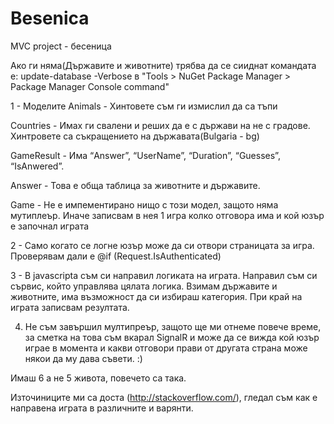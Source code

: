 # Besenica

MVC project - бесеница

Ако ги няма(Държавите и животните) трябва да се сииднат командата е: update-database -Verbose в "Tools > NuGet Package Manager > Package Manager Console command"

1 - Моделите
Animals - Хинтовете съм ги измислил да са тъпи

Countries - Имах ги свалени и реших да е с държави на не с градове. Хинтровете са съкращението на държавата(Bulgaria - bg)

GameResult - Има “Answer”, “UserName”, “Duration”, “Guesses”, “IsAnwered”.

Answer - Това е обща таблица за животните и държавите.

Game - Не е импементирано нищо с този модел, защото няма мутиплеър. Иначе записвам в нея 1 игра колко отговора има и кой юзър е започнал играта
 

2 - Само когато се логне юзър може да си отвори страницата за игра.
Проверявам дали е    @if (Request.IsAuthenticated)

3 - В javascripta съм си направил логиката на играта. Направил съм си сървис, който управлява цялата логика. Взимам държавите и животните, има възможност да си избираш категория. При край на играта записвам резултата.

4. Не съм завършил мултипреър, защото ще ми отнеме повече време, за сметка на това съм вкарал SignalR и може да се вижда кой юзър играе в момента и какви отговори прави от другата страна може някои да му дава съвети. :)


Имаш 6 а не 5 живота, повечето са така.

Източиниците ми са доста (http://stackoverflow.com/), гледал съм как е направена играта в различните и варянти.

